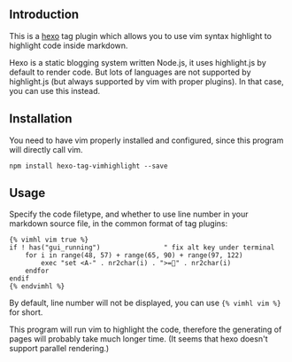 ## Introduction

This is a [hexo](https://github.com/tommy351/hexo)
tag plugin which allows you to use vim syntax highlight to highlight code inside markdown.

Hexo is a static blogging system written Node.js, it uses highlight.js by default to render code.
But lots of languages are not supported by highlight.js (but always supported by vim with proper plugins).
In that case, you can use this instead.

## Installation

You need to have vim properly installed and configured, since this program will directly call vim.

```
npm install hexo-tag-vimhighlight --save
```

## Usage

Specify the code filetype, and whether to use line number in your markdown source file, in
the common format of tag plugins:

	{% vimhl vim true %}
	if ! has("gui_running")                " fix alt key under terminal
		for i in range(48, 57) + range(65, 90) + range(97, 122)
			exec "set <A-" . nr2char(i) . ">=" . nr2char(i)
		endfor
	endif
	{% endvimhl %}

By default, line number will not be displayed, you can use ``{% vimhl vim %}`` for short.

This program will run vim to highlight the code, therefore the generating of pages
will probably take much longer time. (It seems that hexo doesn't support parallel rendering.)
